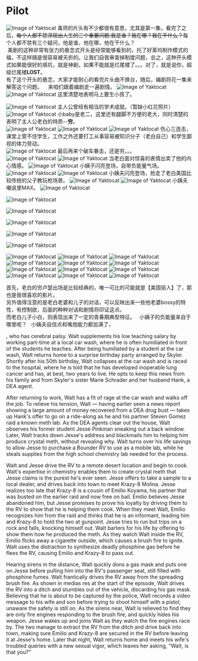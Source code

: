 # Pilot

![Image of Yaktocat](../screnn_shot/S1/01/001.png)
  毒师的片头有不少都很有意思，尤其是第一集，看完了之后，<del>每个人都不禁浮现出人生的三个重要问题:我是谁？我在哪？我在干什么？</del>每个人都不禁有三个疑问，他是谁，他在哪，他在干什么？   
  美剧的这种非常有张力的悬念式开头是经常能够看到的，托了好莱坞制作模式的福，不这样搞是很容易被夭折的。让我们自我审查掉制度问题，总之，这种开头模式如果能很好的填坑，就是神剧，如果不能就是烂尾楼了。。。对了，就是说你，超级烂尾楼**LOST**。  
  有了这个开头的悬念，大家才能耐心的看完片头曲不换台，随后，编剧将花一集来解答这个问题。  
  来咱们跟着编剧走一遍剧情。
![Image of Yaktocat](../screnn_shot/S1/01/002.png)
![Image of Yaktocat](../screnn_shot/S1/01/004.png)
 这里清楚地表明马上要生小孩了。  
 
 ![Image of Yaktocat](../screnn_shot/S1/01/090.png)
 主人公曾经有相当的学术成就。（暂缺小红花照片）
![Image of Yaktocat](../screnn_shot/S1/01/005.png)
 小baby是老二，这里还有腿脚不方便的老大，同时清楚的表明了主人公老白的特质--**穷**。  
 ![Image of Yaktocat](../screnn_shot/S1/01/006.png)
![Image of Yaktocat](../screnn_shot/S1/01/007.png)
![Image of Yaktocat](../screnn_shot/S1/01/008.png)
 伤心三连击，课堂上管不住学生，工作之外还要打工从事容易被知识分子（老白自己）和学生鄙视的体力劳动。  
![Image of Yaktocat](../screnn_shot/S1/01/009.png)
最后再来个破车暴击，还是穷。。。  
![Image of Yaktocat](../screnn_shot/S1/01/010.png)
![Image of Yaktocat](../screnn_shot/S1/01/011.png)
当老白面对惊喜的表情出卖了他的内心情感。
![Image of Yaktocat](../screnn_shot/S1/01/012.png)
小姨子闪亮登场，自带负能量气场。
![Image of Yaktocat](../screnn_shot/S1/01/013.png)
![Image of Yaktocat](../screnn_shot/S1/01/014.png)
小姨夫闪亮登场，抢走了老白美国比较传统的父子教玩枪场景。
![Image of Yaktocat](../screnn_shot/S1/01/015.png)
![Image of Yaktocat](../screnn_shot/S1/01/016.png)
小姨夫嘲讽里MAX。
![Image of Yaktocat](../screnn_shot/S1/01/017.png)

![Image of Yaktocat](../screnn_shot/S1/01/018.png)

![Image of Yaktocat](../screnn_shot/S1/01/019.png)

![Image of Yaktocat](../screnn_shot/S1/01/020.png)

![Image of Yaktocat](../screnn_shot/S1/01/021.png)

![Image of Yaktocat](../screnn_shot/S1/01/022.png)

![Image of Yaktocat](../screnn_shot/S1/01/023.png)
![Image of Yaktocat](../screnn_shot/S1/01/024.png)
![Image of Yaktocat](../screnn_shot/S1/01/025.png)
![Image of Yaktocat](../screnn_shot/S1/01/026.png)
![Image of Yaktocat](../screnn_shot/S1/01/027.png)
![Image of Yaktocat](../screnn_shot/S1/01/028.png)
![Image of Yaktocat](../screnn_shot/S1/01/029.png)
![Image of Yaktocat](../screnn_shot/S1/01/030.png)
![Image of Yaktocat](../screnn_shot/S1/01/031.png)
![Image of Yaktocat](../screnn_shot/S1/01/032.png)
![Image of Yaktocat](../screnn_shot/S1/01/033.png)
![Image of Yaktocat](../screnn_shot/S1/01/034.png)


首先，老白的穷卢瑟出场是比较经典的，唯一可比的可能就是【美国丽人】了，那也是我很喜欢的影片。  
另外值得注意的是老白老婆和儿子的对话，可以反映出来一些他老婆bossy的特性，有控制欲，后面的种种对话和剧情将印证这点。  
而老白儿子小白，则表现出来了一定的青春期典型特征。  
小姨子的负能量来自于哪里呢？  
小姨夫自信点和嘴炮能力都加满了，



, who has cerebral palsy. Walt supplements his low teaching salary by working part-time at a local car wash, where he is often humiliated in front of the students he teaches. After being humiliated by a student at the car wash, Walt returns home to a surprise birthday party arranged by Skyler. Shortly after his 50th birthday, Walt collapses at the car wash and is raced to the hospital, where he is told that he has developed inoperable lung cancer and has, at best, two years to live. He opts to keep this news from his family and from Skyler's sister Marie Schrader and her husband Hank, a DEA agent.

After returning to work, Walt has a fit of rage at the car wash and walks off the job. To relieve his tension, Walt — having earlier seen a news report showing a large amount of money recovered from a DEA drug bust — takes up Hank's offer to go on a ride-along as he and his partner Steven Gomez raid a known meth lab. As the DEA agents clear out the house, Walt observes his former student Jesse Pinkman sneaking out a back window. Later, Walt tracks down Jesse's address and blackmails him to helping him produce crystal meth, without revealing why. Walt turns over his life savings to allow Jesse to purchase a Bounder RV to use as a mobile lab, while he steals supplies from the high school chemistry lab needed for the process.

Walt and Jesse drive the RV to a remote desert location and begin to cook. Walt's expertise in chemistry enables them to create crystal meth that Jesse claims is the purest he's ever seen. Jesse offers to take a sample to a local dealer, and drives back into town to meet Krazy-8 Molina. Jesse realizes too late that Krazy-8 is a cousin of Emilio Koyama, his partner that was busted on the earlier raid and now free on bail. Emilio believes Jesse abandoned him, but Jesse promises to prove his loyalty by driving them to the RV to show that he is helping them cook. When they meet Walt, Emilio recognizes him from the raid and thinks that he is an informant, leading him and Krazy-8 to hold the two at gunpoint. Jesse tries to run but trips on a rock and falls, knocking himself out. Walt barters for his life by offering to show them how he produced the meth. As they watch Walt inside the RV, Emilio flicks away a cigarette outside, which causes a brush fire to ignite. Walt uses the distraction to synthesize deadly phosphine gas before he flees the RV, causing Emilio and Krazy-8 to pass out.

Hearing sirens in the distance, Walt quickly dons a gas mask and puts one on Jesse before pulling him into the RV's passenger seat, still filled with phosphine fumes. Walt frantically drives the RV away from the spreading brush fire. As shown in medias res at the start of the episode, Walt drives the RV into a ditch and stumbles out of the vehicle, discarding his gas mask. Believing that he is about to be captured by the police, Walt records a video message to his wife and son before trying to shoot himself with a pistol, unaware the safety is still on. As the sirens near, Walt is relieved to find they are only fire engines responding to the brush fire, and quickly hides his weapon. Jesse wakes up and joins Walt as they watch the fire engines race by. The two manage to extract the RV from the ditch and drive back into town, making sure Emilio and Krazy-8 are secured in the RV before leaving it at Jesse's home. Later that night, Walt returns home and meets his wife's troubled queries with a new sexual vigor, which leaves her asking, "Walt, is that you?"

